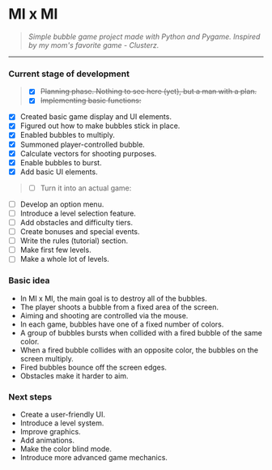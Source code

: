 # MI x MI
> *Simple bubble game project made with Python and Pygame.*
> *Inspired by my mom's favorite game - Clusterz.*

---

### Current stage of development
> - [x] ~~Planning phase. Nothing to see here (yet), but a man with a plan.~~
> - [x] ~~Implementing basic functions:~~
- [x] Created basic game display and UI elements.
- [x] Figured out how to make bubbles stick in place.
- [x] Enabled bubbles to multiply.
- [x] Summoned player-controlled bubble.
- [x] Calculate vectors for shooting purposes.
- [x] Enable bubbles to burst.
- [x] Add basic UI elements.
> - [ ] Turn it into an actual game:
- [ ] Develop an option menu.
- [ ] Introduce a level selection feature.
- [ ] Add obstacles and difficulty tiers.
- [ ] Create bonuses and special events.
- [ ] Write the rules (tutorial) section.
- [ ] Make first few levels.
- [ ] Make a whole lot of levels.

### Basic idea
* In MI x MI, the main goal is to destroy all of the bubbles.
* The player shoots a bubble from a fixed area of the screen.
* Aiming and shooting are controlled via the mouse.
* In each game, bubbles have one of a fixed number of colors.
* A group of bubbles bursts when collided with a fired bubble of the same color.
* When a fired bubble collides with an opposite color, the bubbles on the screen multiply.
* Fired bubbles bounce off the screen edges.
* Obstacles make it harder to aim.

### Next steps
* Create a user-friendly UI.
* Introduce a level system.
* Improve graphics.
* Add animations.
* Make the color blind mode.
* Introduce more advanced game mechanics.
